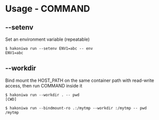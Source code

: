 # Usage - COMMAND

## --setenv

Set an environment variable (repeatable)

```console
$ hakoniwa run --setenv ENV1=abc -- env
ENV1=abc

```

## --workdir

Bind mount the HOST_PATH on the same container path with read-write access, then run COMMAND inside it

```console
$ hakoniwa run --workdir . -- pwd
[CWD]

$ hakoniwa run --bindmount-ro .:/mytmp --workdir :/mytmp -- pwd
/mytmp

```
